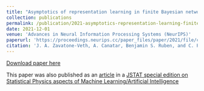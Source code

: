 ```yaml
---
title: "Asymptotics of representation learning in finite Bayesian networks"
collection: publications
permalink: /publication/2021-asymptotics-representation-learning-finite-bayesian
date: 2021-12-01
venue: 'Advances in Neural Information Processing Systems (NeurIPS)'
paperurl: 'https://proceedings.neurips.cc/paper_files/paper/2021/file/cf9dc5e4e194fc21f397b4cac9cc3ae9-Paper.pdf'
citation: 'J. A. Zavatone-Veth, A. Canatar, Benjamin S. Ruben, and C. Pehlevan. (2021). &quot;Asymptotics of representation learning in finite Bayesian networks.&quot; <i>Advances in Neural Information Processing Systems (NeurIPS)</i>.'
---
```


[Download paper here](https://proceedings.neurips.cc/paper_files/paper/2021/file/cf9dc5e4e194fc21f397b4cac9cc3ae9-Paper.pdf)

This paper was also published as an [article](https://iopscience.iop.org/article/10.1088/1742-5468/ac98a6) in a [JSTAT special edition on Statistical Physics aspects of Machine Learning/Artificial Intelligence](https://iopscience.iop.org/collections/1742-5468_extraspecial20)
